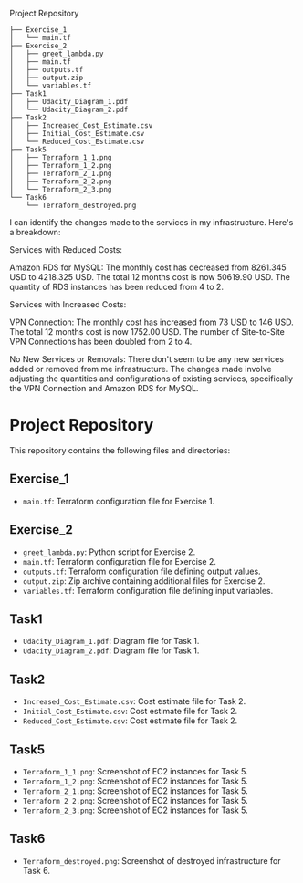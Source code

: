 Project Repository

```
├── Exercise_1
│   └── main.tf
├── Exercise_2
│   ├── greet_lambda.py
│   ├── main.tf
│   ├── outputs.tf
│   ├── output.zip
│   └── variables.tf
├── Task1
│   ├── Udacity_Diagram_1.pdf
│   └── Udacity_Diagram_2.pdf
├── Task2
│   ├── Increased_Cost_Estimate.csv
│   ├── Initial_Cost_Estimate.csv
│   └── Reduced_Cost_Estimate.csv
├── Task5
│   ├── Terraform_1_1.png
│   ├── Terraform_1_2.png
│   ├── Terraform_2_1.png
│   ├── Terraform_2_2.png
│   └── Terraform_2_3.png
└── Task6
    └── Terraform_destroyed.png
```

I can identify the changes made to the services in my infrastructure. Here's a breakdown:

Services with Reduced Costs:

Amazon RDS for MySQL: The monthly cost has decreased from 8261.345 USD to 4218.325 USD. The total 12 months cost is now 50619.90 USD. The quantity of RDS instances has been reduced from 4 to 2.

Services with Increased Costs:

VPN Connection: The monthly cost has increased from 73 USD to 146 USD. The total 12 months cost is now 1752.00 USD. The number of Site-to-Site VPN Connections has been doubled from 2 to 4.

No New Services or Removals:
There don't seem to be any new services added or removed from me infrastructure. The changes made involve adjusting the quantities and configurations of existing services, specifically the VPN Connection and Amazon RDS for MySQL.

# Project Repository

This repository contains the following files and directories:

## Exercise_1

- `main.tf`: Terraform configuration file for Exercise 1.

## Exercise_2

- `greet_lambda.py`: Python script for Exercise 2.
- `main.tf`: Terraform configuration file for Exercise 2.
- `outputs.tf`: Terraform configuration file defining output values.
- `output.zip`: Zip archive containing additional files for Exercise 2.
- `variables.tf`: Terraform configuration file defining input variables.

## Task1

- `Udacity_Diagram_1.pdf`: Diagram file for Task 1.
- `Udacity_Diagram_2.pdf`: Diagram file for Task 1.

## Task2

- `Increased_Cost_Estimate.csv`: Cost estimate file for Task 2.
- `Initial_Cost_Estimate.csv`: Cost estimate file for Task 2.
- `Reduced_Cost_Estimate.csv`: Cost estimate file for Task 2.

## Task5

- `Terraform_1_1.png`: Screenshot of EC2 instances for Task 5.
- `Terraform_1_2.png`: Screenshot of EC2 instances for Task 5.
- `Terraform_2_1.png`: Screenshot of EC2 instances for Task 5.
- `Terraform_2_2.png`: Screenshot of EC2 instances for Task 5.
- `Terraform_2_3.png`: Screenshot of EC2 instances for Task 5.

## Task6

- `Terraform_destroyed.png`: Screenshot of destroyed infrastructure for Task 6.
